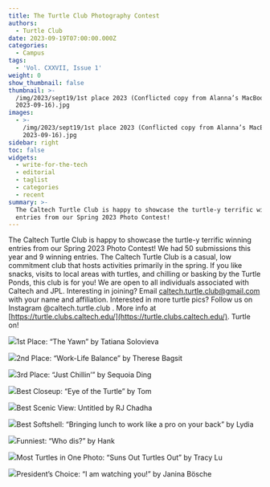 ```yaml
---
title: The Turtle Club Photography Contest
authors:
  - Turtle Club
date: 2023-09-19T07:00:00.000Z
categories:
  - Campus
tags:
  - 'Vol. CXXVII, Issue 1'
weight: 0
show_thumbnail: false
thumbnail: >-
  /img/2023/sept19/1st place 2023 (Conflicted copy from Alanna’s MacBook Pro on
  2023-09-16).jpg
images:
  - >-
    /img/2023/sept19/1st place 2023 (Conflicted copy from Alanna’s MacBook Pro on
    2023-09-16).jpg
sidebar: right
toc: false
widgets:
  - write-for-the-tech
  - editorial
  - taglist
  - categories
  - recent
summary: >-
  The Caltech Turtle Club is happy to showcase the turtle-y terrific winning
  entries from our Spring 2023 Photo Contest!
---
```


The Caltech Turtle Club is happy to showcase the turtle-y terrific winning entries from our Spring 2023 Photo Contest! We had 50 submissions this year and 9 winning entries. The Caltech Turtle Club is a casual, low commitment club that hosts activities primarily in the spring. If you like snacks, visits to local areas with turtles, and chilling or basking by the Turtle Ponds, this club is for you! We are open to all individuals associated with Caltech and JPL. Interesting in joining? Email [caltech.turtle.club@gmail.com](mailto:caltech.turtle.club@gmail.com) with your name and affiliation. Interested in more turtle pics? Follow us on Instagram @caltech.turtle.club . More info at [https://turtle.clubs.caltech.edu/](https://turtle.clubs.caltech.edu/). Turtle on!

![](</img/2023/sept19/1st place 2023 (Conflicted copy from Alanna’s MacBook Pro on 2023-09-16).jpg>)1st Place: “The Yawn” by Tatiana Solovieva

![](</img/2023/sept19/2nd place 2023 (Conflicted copy from Alanna’s MacBook Pro on 2023-09-16).jpg>)2nd Place: “Work-Life Balance” by Therese Bagsit

![](</img/2023/sept19/3rd place (Conflicted copy from Alanna’s MacBook Pro on 2023-09-16).jpg>)3rd Place: “Just Chillin’” by Sequoia Ding

![](</img/2023/sept19/best closeup 2023.jpg>)Best Closeup: “Eye of the Turtle” by Tom

![](</img/2023/sept19/best scenic view 2023.jpg>)Best Scenic View: Untitled by RJ Chadha

![](</img/2023/sept19/best softshell 2023 (Conflicted copy from Alanna’s MacBook Pro on 2023-09-16).jpg>)Best Softshell: “Bringing lunch to work like a pro on your back” by Lydia

![](</img/2023/sept19/funniest 2023 (Conflicted copy from Alanna’s MacBook Pro on 2023-09-16).jpg>)Funniest: “Who dis?” by Hank

![](</img/2023/sept19/most turtles 2023.jpg>)Most Turtles in One Photo: “Suns Out Turtles Out” by Tracy Lu

![](</img/2023/sept19/presidents choice.jpg>)President’s Choice: “I am watching you!” by Janina Bösche
